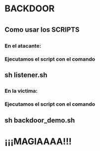 <h1><strong>BACKDOOR</strong><h1>
  
<h2>Como usar los SCRIPTS<h2>

<h3>En el atacante:<h3>
<p>Ejecutamos el script con el comando <p> <h2><strong> sh listener.sh</strong><h2>
  
<h3>En la victima:<h3>
<p>Ejecutamos el script con el comando <p> <h2><strong> sh backdoor_demo.sh</strong><h2>
  
<h1><strong>¡¡¡MAGIAAAA!!!</strong><h1>
